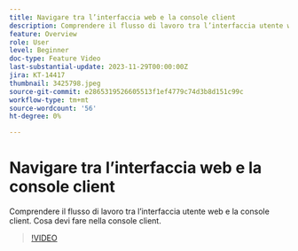 ```yaml
---
title: Navigare tra l’interfaccia web e la console client
description: Comprendere il flusso di lavoro tra l’interfaccia utente web e la console client. Cosa devi fare nella console client.
feature: Overview
role: User
level: Beginner
doc-type: Feature Video
last-substantial-update: 2023-11-29T00:00:00Z
jira: KT-14417
thumbnail: 3425798.jpeg
source-git-commit: e2865319526605513f1ef4779c74d3b8d151c99c
workflow-type: tm+mt
source-wordcount: '56'
ht-degree: 0%

---
```



# Navigare tra l’interfaccia web e la console client

Comprendere il flusso di lavoro tra l’interfaccia utente web e la console client. Cosa devi fare nella console client.

>[!VIDEO](https://video.tv.adobe.com/v/3425798/?learn=on)
